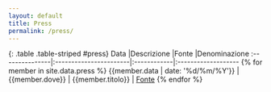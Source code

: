```yaml
---
layout: default
title: Press
permalink: /press/
---
```


{: .table .table-striped #press}
Data            |Descrizione             |Fonte        |Denominazione
:---------------|:-----------------------|:------------|:-------------------
{% for member in site.data.press %} {{member.data | date: '%d/%m/%Y'}} | {{member.dove}} | {{member.titolo}} | [Fonte]({{member.link}})
{% endfor %}